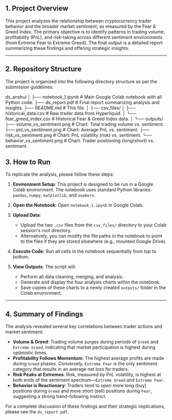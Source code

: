 ## 1. Project Overview

This project analyzes the relationship between cryptocurrency trader behavior and the broader market sentiment, as measured by the Fear & Greed Index. The primary objective is to identify patterns in trading volume, profitability (PnL), and risk-taking across different sentiment environments (from Extreme Fear to Extreme Greed). The final output is a detailed report summarizing these findings and offering strategic insights.

---

## 2. Repository Structure

The project is organized into the following directory structure as per the submission guidelines:

ds_anshul
│
├── notebook_1.ipynb            # Main Google Colab notebook with all Python code.
├── ds_report.pdf               # Final report summarizing analysis and insights.
├── README.md                   # This file.
│
├── csv_files/
│   ├── historical_data.csv     # Raw trader data from Hyperliquid.
│   └── fear_greed_index.csv    # Historical Fear & Greed Index data.
│
└── outputs/
├── volume_vs_sentiment.png # Chart: Total trading volume vs. sentiment.
├── pnl_vs_sentiment.png    # Chart: Average PnL vs. sentiment.
├── risk_vs_sentiment.png   # Chart: PnL volatility (risk) vs. sentiment.
└── behavior_vs_sentiment.png # Chart: Trader positioning (long/short) vs. sentiment.


## 3. How to Run

To replicate the analysis, please follow these steps:

1.  **Environment Setup**: This project is designed to be run in a Google Colab environment. The notebook uses standard Python libraries: `pandas`, `numpy`, `matplotlib`, and `seaborn`.

2.  **Open the Notebook**: Open `notebook_1.ipynb` in Google Colab.

3.  **Upload Data**:
    * Upload the two `.csv` files from the `csv_files/` directory to your Colab session's root directory.
    * Alternatively, you can modify the file paths in the notebook to point to the files if they are stored elsewhere (e.g., mounted Google Drive).

4.  **Execute Code**: Run all cells in the notebook sequentially from top to bottom.

5.  **View Outputs**: The script will:
    * Perform all data cleaning, merging, and analysis.
    * Generate and display the four analysis charts within the notebook.
    * Save copies of these charts to a newly created `outputs/` folder in the Colab environment.

---

## 4. Summary of Findings

The analysis revealed several key correlations between trader actions and market sentiment:

* **Volume & Greed**: Trading volume surges during periods of `Greed` and `Extreme Greed`, indicating that market participation is highest during optimistic times.
* **Profitability Follows Momentum**: The highest average profits are made during `Greed` phases. Conversely, `Extreme Fear` is the only sentiment category that results in an average net loss for traders.
* **Risk Peaks at Extremes**: Risk, measured by PnL volatility, is highest at both ends of the sentiment spectrum—`Extreme Greed` and `Extreme Fear`.
* **Behavior is Reactionary**: Traders tend to open more long (buy) positions during `Greed` and more short (sell) positions during `Fear`, suggesting a strong trend-following instinct.

For a complete discussion of these findings and their strategic implications, please see the `ds_report.pdf`.
